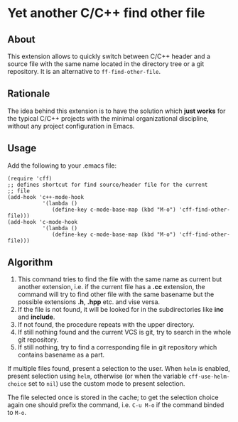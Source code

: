 # Yet another C/C++ find other file

## About
This extension allows to quickly switch between C/C++ header and a source file with the same name located in the directory tree or a git repository.
It is an alternative to `ff-find-other-file`.

## Rationale
The idea behind this extension is to have the solution which **just works** for the typical C/C++ projects with the minimal organizational discipline, without any project configuration in Emacs.


## Usage
Add the following to your .emacs file:
```elisp 
(require 'cff)
;; defines shortcut for find source/header file for the current
;; file
(add-hook 'c++-mode-hook
           '(lambda ()
              (define-key c-mode-base-map (kbd "M-o") 'cff-find-other-file)))
(add-hook 'c-mode-hook
           '(lambda ()
              (define-key c-mode-base-map (kbd "M-o") 'cff-find-other-file)))
```

## Algorithm

1. This command tries to find the file with the same name as current but another extension, i.e. if the current file has a **.cc** extension, the command will try to find other file with the same basename but the possible extensions **.h**, **.hpp** etc. and vise versa.
1. If the file is not found, it will be looked for in the subdirectories like **inc** and **include**.
1. If not found, the procedure repeats with the upper directory.
1. If still nothing found and the current VCS is git, try to search in the whole git repository.
1. If still nothing, try to find a corresponding file in git repository which contains basename as a part.

If multiple files found, present a selection to the user.
When `helm` is enabled, present selection using `helm`, otherwise (or when the variable `cff-use-helm-choice` set to `nil`) use the custom mode to present selection.

The file selected once is stored in the cache; to get the selection choice again one should prefix the command, i.e. `C-u M-o` if the command binded to `M-o`.
